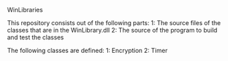 WinLibraries

This repository consists out of the following parts:
1: The source files of the classes that are in the WinLibrary.dll
2: The source of the program to build and test the classes

The following classes are defined:
1: Encryption
2: Timer
